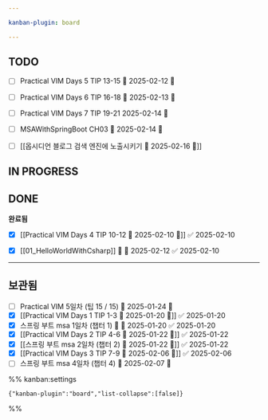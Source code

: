 ```yaml
---

kanban-plugin: board

---
```


## TODO

- [ ] Practical VIM Days 5 TIP 13-15 📅 2025-02-12 🔽
- [ ] Practical VIM Days 6 TIP 16-18 📅 2025-02-13 🔽
- [ ] Practical VIM Days 7 TIP 19-21 2025-02-14 🔽
- [ ] MSAWithSpringBoot CH03 📅 2025-02-14 🔽
- [ ] [[옵시디언 블로그 검색 엔진에 노출시키기 📅 2025-02-16 🔺]]


## IN PROGRESS



## DONE

**완료됨**
- [x] [[Practical VIM Days 4 TIP 10-12 📅 2025-02-10 🔽]] ✅ 2025-02-10
- [x] [[01_HelloWorldWithCsharp]] 🔺 📅 2025-02-12 ✅ 2025-02-10


***

## 보관됨

- [ ] Practical VIM 5일차 (팁 15 / 15) 📅 2025-01-24 🔽
- [x] [[Practical VIM Days 1 TIP 1-3 📅 2025-01-20 🔽]] ✅ 2025-01-20
- [x] 스프링 부트 msa 1일차 (챕터 1) 🔽 📅 2025-01-20 ✅ 2025-01-20
- [x] [[Practical VIM Days 2 TIP 4-6 📅 2025-01-22 🔽]] ✅ 2025-01-22
- [x] [[스프링 부트 msa 2일차 (챕터 2) 📅 2025-01-22 🔽]] ✅ 2025-01-22
- [x] [[Practical VIM Days 3 TIP 7-9 📅 2025-02-06 🔽]] ✅ 2025-02-06
- [ ] 스프링 부트 msa 4일차 (챕터 4) 📅 2025-02-07 🔽

%% kanban:settings
```
{"kanban-plugin":"board","list-collapse":[false]}
```
%%